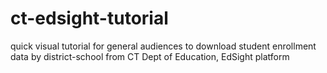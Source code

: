 # ct-edsight-tutorial
quick visual tutorial for general audiences to download student enrollment data by district-school from CT Dept of Education, EdSight platform
